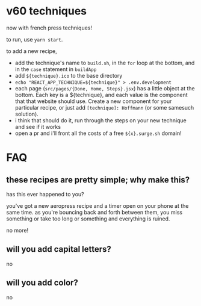 # v60 techniques
now with french press techniques!

to run, use `yarn start`. 

to add a new recipe,

* add the technique's name to `build.sh`, in the `for` loop at the bottom, and in the `case` statement in `buildApp`
* add `${technique}.ico` to the base directory
* `echo "REACT_APP_TECHNIQUE=${technique}" > .env.development`
* each page (`src/pages/{Done, Home, Steps}.jsx`) has a little object at the bottom. Each key is a ${technique}, and each value is the component that that website should use. Create a new component for your particular recipe, or just add `[technique]: Hoffmann` (or some samesuch solution).
* i think that should do it, run through the steps on your new technique and see if it works
* open a pr and i'll front all the costs of a free `${x}.surge.sh` domain!

# FAQ

## these recipes are pretty simple; why make this?

has this ever happened to you?

you've got a new aeropress recipe and a timer open on your phone at the same time. as you're bouncing back and forth between them, you miss something or take too long or something and everything is ruined.

no more!

## will you add capital letters?

no

## will you add color?

no
